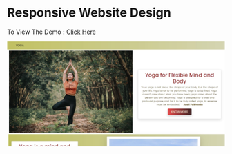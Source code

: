 # Responsive Website Design

To View The Demo : [Click Here](https://snehap02.github.io/yoga-website-design/)

![Design](images/screenshot.JPG)
